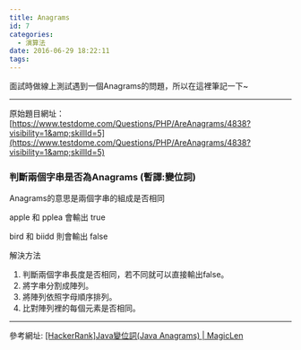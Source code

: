 ```yaml
---
title: Anagrams
id: 7
categories:
  - 演算法
date: 2016-06-29 18:22:11
tags:
---
```


面試時做線上測試遇到一個Anagrams的問題，所以在這裡筆記一下~

* * *

<!--more-->

原始題目網址：[https://www.testdome.com/Questions/PHP/AreAnagrams/4838?visibility=1&amp;skillId=5](https://www.testdome.com/Questions/PHP/AreAnagrams/4838?visibility=1&amp;skillId=5)

### 判斷兩個字串是否為Anagrams (暫譯:變位詞)

Anagrams的意思是兩個字串的組成是否相同

apple 和 pplea 會輸出 true

bird 和 biidd 則會輸出 false

解決方法

1.  判斷兩個字串長度是否相同，若不同就可以直接輸出false。
2.  將字串分割成陣列。
3.  將陣列依照字母順序排列。
4.  比對陣列裡的每個元素是否相同。
&nbsp;

* * *

參考網址:
[[HackerRank]Java變位詞(Java Anagrams) | MagicLen](https://magiclen.org/hackerrank-java-anagrams/)